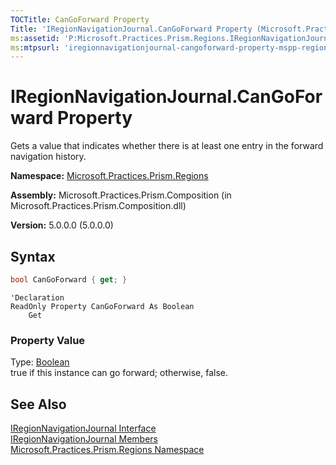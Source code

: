 ```yaml
---
TOCTitle: CanGoForward Property
Title: 'IRegionNavigationJournal.CanGoForward Property (Microsoft.Practices.Prism.Regions)'
ms:assetid: 'P:Microsoft.Practices.Prism.Regions.IRegionNavigationJournal.CanGoForward'
ms:mtpsurl: 'iregionnavigationjournal-cangoforward-property-mspp-regions.md'
---
```


# IRegionNavigationJournal.CanGoForward Property

Gets a value that indicates whether there is at least one entry in the forward navigation history.

**Namespace:** [Microsoft.Practices.Prism.Regions](/patterns-practices/reference/mspp-regions-namespace)

**Assembly:** Microsoft.Practices.Prism.Composition (in Microsoft.Practices.Prism.Composition.dll)

**Version:** 5.0.0.0 (5.0.0.0)

## Syntax
```C#
bool CanGoForward { get; }
```

```VB
'Declaration
ReadOnly Property CanGoForward As Boolean
	Get
```

### Property Value

Type: [Boolean](http://msdn.microsoft.com/en-us/library/a28wyd50)  
true if this instance can go forward; otherwise, false.

## See Also

[IRegionNavigationJournal Interface](/patterns-practices/reference/iregionnavigationjournal-interface-mspp-regions)<br/>
[IRegionNavigationJournal Members](/patterns-practices/reference/iregionnavigationjournal-members-mspp-regions)<br/>
[Microsoft.Practices.Prism.Regions Namespace](/patterns-practices/reference/mspp-regions-namespace)<br/>